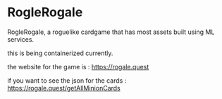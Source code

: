 # RogleRogale
RogleRogale, a roguelike cardgame that has most assets built using ML services.

this is being containerized currently.

the website for the game is : https://rogale.quest

if you want to see the json for the cards : https://rogale.quest/getAllMinionCards